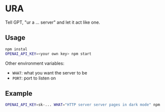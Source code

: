 # URA

Tell GPT, "ur a ... server" and let it act like one.

## Usage

```bash
npm instal
OPENAI_API_KEY=<your own key> npm start
```

Other environment variables:

- `WHAT`: what you want the server to be
- `PORT`: port to listen on

## Example

```bash
OPENAI_API_KEY=sk-... WHAT="HTTP server server pages in dark mode" npm start
```
